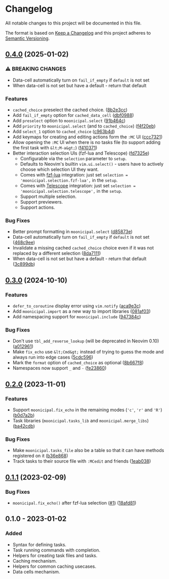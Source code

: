 # Changelog
All notable changes to this project will be documented in this file.

The format is based on [Keep a Changelog](http://keepachangelog.com/en/1.0.0/)
and this project adheres to [Semantic Versioning](http://semver.org/spec/v2.0.0.html).

## [0.4.0](https://github.com/idanarye/nvim-moonicipal/compare/v0.3.0...v0.4.0) (2025-01-02)


### ⚠ BREAKING CHANGES

* Data-cell automatically turn on `fail_if_empty` if `default` is not set
* When data-cell is not set but have a default - return that default

### Features

* `cached_choice` preselect the cached choice. ([8b2e3cc](https://github.com/idanarye/nvim-moonicipal/commit/8b2e3cc0d2c11048e7c028193e105055b41da5f6))
* Add `fail_if_empty` option for `cached_data_cell` ([dbf0988](https://github.com/idanarye/nvim-moonicipal/commit/dbf09881e9cb956a9551c095dffeafe86c400fbc))
* Add `preselect` option to `moonicipal.select` ([91b464c](https://github.com/idanarye/nvim-moonicipal/commit/91b464c2cd5e33e572a9fe0a825fd0f2151c0877))
* Add `priority` to `moonicipal.select` (and to `cached_choice`) ([f4f20eb](https://github.com/idanarye/nvim-moonicipal/commit/f4f20ebcbc363433eff97de9b806d60a8212b941))
* Add `select_1` option to `cached_choice` ([c963b4d](https://github.com/idanarye/nvim-moonicipal/commit/c963b4d38f85ef434628e632c252d34d7787b84c))
* Add keymaps for creating and editing actions form the `:MC` UI ([ccc7321](https://github.com/idanarye/nvim-moonicipal/commit/ccc7321ac83dea9e44ad30637115f93e35c2cf26))
* Allow opening the `:MC` UI when there is no tasks file (to support adding the first task with `&lt;M-a&gt;`) ([f410371](https://github.com/idanarye/nvim-moonicipal/commit/f4103713ba67656d2ab02219a8cb2101997f6446))
* Better interaction selection UIs (fzf-lua and Telescope) ([fd7325e](https://github.com/idanarye/nvim-moonicipal/commit/fd7325e0e388bd305d1e735db126f8b24f471420))
  * Configurable via the `selection` parameter to `setup`.
  * Defaults to Neovim's builtin `vim.ui.select()` - users have to actively choose which selection UI they want.
  * Comes with [fzf-lua](https://github.com/ibhagwan/fzf-lua) integration: just set `selection = 'moonicipal.selection.fzf-lua',` in the `setup`.
  * Comes with [Telescope](https://github.com/nvim-telescope/telescope.nvim) integration: just set `selection = 'moonicipal.selection.telescope',` in the `setup`.
  * Support multiple selection.
  * Support previewers.
  * Support actions.



### Bug Fixes

* Better prompt formatting in `moonicipal.select` ([d85873e](https://github.com/idanarye/nvim-moonicipal/commit/d85873ef8c43f6845cf3367a04bec76c4494bdad))
* Data-cell automatically turn on `fail_if_empty` if `default` is not set ([468c9ee](https://github.com/idanarye/nvim-moonicipal/commit/468c9eeb6bf2d8e2eea192557c58a21d5cabea52))
* Invalidate a missing cached `cached_choice` choice even if it was not replaced by a different selection ([8da7111](https://github.com/idanarye/nvim-moonicipal/commit/8da7111c82060e517b00dc3c697a00b30f58647f))
* When data-cell is not set but have a default - return that default ([3c899db](https://github.com/idanarye/nvim-moonicipal/commit/3c899db085c3a6e8b7c4f0e6e6390cbacaa5622f))

## [0.3.0](https://github.com/idanarye/nvim-moonicipal/compare/v0.2.0...v0.3.0) (2024-10-10)


### Features

* `defer_to_coroutine` display error using `vim.notify` ([aca9e3c](https://github.com/idanarye/nvim-moonicipal/commit/aca9e3cc3f6b4b0eae9a1b3f5a2ba04ba74abb83))
* Add `moonicipal.import` as a new way to import libraries ([081af03](https://github.com/idanarye/nvim-moonicipal/commit/081af035f2e4b3966a7a269c5b2537aee30d7498))
* Add namespacing support for `moonicipal.include` ([947384c](https://github.com/idanarye/nvim-moonicipal/commit/947384c48194e878c68a94757b514ac1051d4184))


### Bug Fixes

* Don't use `tbl_add_reverse_lookup` (will be deprecated in Neovim 0.10) ([a012961](https://github.com/idanarye/nvim-moonicipal/commit/a012961c026b019c158d11af157659900c203e0e))
* Make `fix_echo` use `&lt;Cmd&gt;` instead of trying to guess the mode and always run into edge cases ([5cdc596](https://github.com/idanarye/nvim-moonicipal/commit/5cdc5963ad9f4810261b8862518eb806750e213e))
* Mark the `format` option of `cached_choice` as optional ([8b667f8](https://github.com/idanarye/nvim-moonicipal/commit/8b667f85790b8d3b5932ea3f2ef471d84caea46c))
* Namespaces now support `_` and `-` ([fe23860](https://github.com/idanarye/nvim-moonicipal/commit/fe23860261da72818bf1e4493283f30b8730cbf9))

## [0.2.0](https://github.com/idanarye/nvim-moonicipal/compare/v0.1.1...v0.2.0) (2023-11-01)


### Features

* Support `moonicipal.fix_echo` in the remaining modes (`'c'`, `'r'` and `'R'`) ([b0d7a2b](https://github.com/idanarye/nvim-moonicipal/commit/b0d7a2bcab35b7aaa10952e6f00ea1be11deb5de))
* Task libraries (`moonicipal.tasks_lib` and `moonicipal.merge_libs`) ([ba42cdb](https://github.com/idanarye/nvim-moonicipal/commit/ba42cdb9b52874843af8541983363d8be6808577))


### Bug Fixes

* Make `moonicipal.tasks_file` also be a table so that it can have methods registered on it ([b36e868](https://github.com/idanarye/nvim-moonicipal/commit/b36e8683a9da5674e160ba1fa67c9dc82c24273e))
* Track tasks to their source file with `:MCedit` and friends ([1eab038](https://github.com/idanarye/nvim-moonicipal/commit/1eab038b7ebeffe522f0eccad0106b84ccb7f9d7))

## [0.1.1](https://github.com/idanarye/nvim-moonicipal/compare/v0.1.0...v0.1.1) (2023-02-09)


### Bug Fixes

* `moonicipal.fix_echo()` after fzf-lua selection ([#1](https://github.com/idanarye/nvim-moonicipal/issues/1)) ([18afd81](https://github.com/idanarye/nvim-moonicipal/commit/18afd818c008500575a9aec5cb78c81c8141e4c2))

## 0.1.0 - 2023-01-02
### Added
- Syntax for defining tasks.
- Task running commands with completion.
- Helpers for creating task files and tasks.
- Caching mechanism.
- Helpers for common caching usecases.
- Data cells mechanism.
